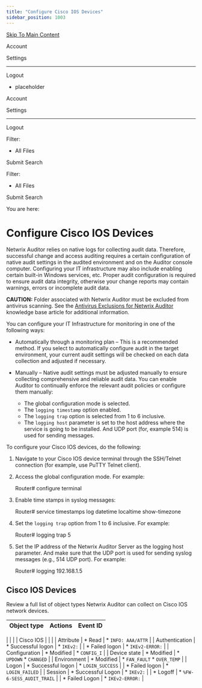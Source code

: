 ```yaml
---
title: "Configure Cisco IOS Devices"
sidebar_position: 1003
---
```


[Skip To Main Content](#)

Account

Settings

---

Logout

* placeholder

Account

Settings

---

Logout

Filter: 

* All Files

Submit Search

Filter: 

* All Files

Submit Search

You are here:

# Configure Cisco IOS Devices

Netwrix Auditor relies on native logs for collecting audit data. Therefore, successful change and access auditing requires a certain configuration of native audit settings in the audited environment and on the Auditor console computer. Configuring your IT infrastructure may also include enabling certain built-in Windows services, etc. Proper audit configuration is required to ensure audit data integrity, otherwise your change reports may contain warnings, errors or incomplete audit data.

**CAUTION:** Folder associated with Netwrix Auditor must be excluded from antivirus scanning. See the [Antivirus Exclusions for Netwrix Auditor](`https://helpcenter.netwrix.com/bundle/z-kb-articles-salesforce/page/kA04u0000000HirCAE.html` "Antivirus Exclusions for Netwrix Auditor") knowledge base article for additional information.

You can configure your IT Infrastructure for monitoring in one of the following ways:

* Automatically through a monitoring plan – This is a recommended method. If you select to automatically configure audit in the target environment, your current audit settings will be checked on each data collection and adjusted if necessary.
* Manually – Native audit settings must be adjusted manually to ensure collecting comprehensive and reliable audit data. You can enable Auditor to continually enforce the relevant audit policies or configure them manually:

  + The global configuration mode is selected.
  + The `logging timestamp` option enabled.
  + The `logging trap` option is selected from 1 to 6 inclusive.
  + The `logging host` parameter is set to the host address where the service is going to be installed. And UDP port (for, example 514) is used for sending messages.

To configure your Cisco IOS devices, do the following:

1. Navigate to your Cisco IOS device terminal through the SSH/Telnet connection (for example, use PuTTY Telnet client).
2. Access the global configuration mode. For example:

   Router# configure terminal
3. Enable time stamps in syslog messages:

   Router# service timestamps log datetime localtime show-timezone
4. Set the `logging trap` option from 1 to 6 inclusive. For example:

   Router# logging trap 5
5. Set the IP address of the Netwrix Auditor Server as the logging host parameter. And make sure that the UDP port is used for sending syslog messages (e.g., 514 UDP port). For example:

   Router# logging 192.168.1.5

## Cisco IOS Devices

Review a full list of object types Netwrix Auditor can collect on Cisco IOS network devices.

| Object type | Actions | Event ID |
| --- | --- | --- |
|
|  |
| Cisco IOS | | |
| Attribute | * Read | * `INFO: AAA/ATTR` |
| Authentication | * Successful logon | * `IKEv2:` |
| * Failed logon | * `IKEv2-ERROR:` |
| Configuration | * Modified | * `CONFIG_I` |
| Device state | * Modified | * `UPDOWN` * `CHANGED` |
| Environment | * Modified | * `FAN_FAULT` * `OVER_TEMP` |
| Logon | * Successful logon | * `LOGIN_SUCCESS` |
| * Failed logon | * `LOGIN_FAILED` |
| Session | * Successful Logon | * `IKEv2:` |
| * Logoff | * `%FW-6-SESS_AUDIT_TRAIL` |
| * Failed Logon | * `IKEv2-ERROR:` |